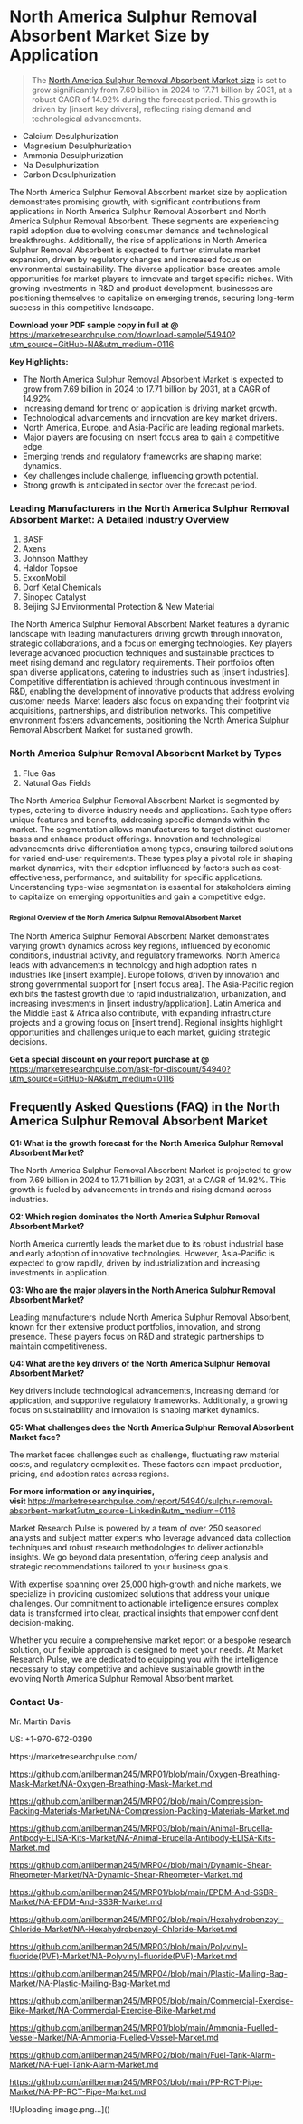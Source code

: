 <h1>North America Sulphur Removal Absorbent Market&nbsp;Size by Application</h1><blockquote><p>The <a href="https://marketresearchpulse.com/download-sample/54940?utm_source=GitHub-NA&amp;utm_medium=0116">North America Sulphur Removal Absorbent Market size</a> is set to grow significantly from 7.69 billion in 2024 to 17.71 billion by 2031, at a robust CAGR of 14.92% during the forecast period. This growth is driven by [insert key drivers], reflecting rising demand and technological advancements.</p></blockquote><ul><li>Calcium Desulphurization <li> Magnesium Desulphurization <li> Ammonia Desulphurization <li> Na Desulphurization <li> Carbon Desulphurization</li></ul><p>The North America Sulphur Removal Absorbent market size by application demonstrates promising growth, with significant contributions from applications in North America Sulphur Removal Absorbent and North America Sulphur Removal Absorbent. These segments are experiencing rapid adoption due to evolving consumer demands and technological breakthroughs. Additionally, the rise of applications in North America Sulphur Removal Absorbent is expected to further stimulate market expansion, driven by regulatory changes and increased focus on environmental sustainability. The diverse application base creates ample opportunities for market players to innovate and target specific niches. With growing investments in R&D and product development, businesses are positioning themselves to capitalize on emerging trends, securing long-term success in this competitive landscape.</p><p><strong>Download your PDF sample copy in full at @ </strong><a href="https://marketresearchpulse.com/download-sample/54940?utm_source=GitHub-NA&amp;utm_medium=0116">https://marketresearchpulse.com/download-sample/54940?utm_source=GitHub-NA&amp;utm_medium=0116</a></p><p><strong>Key Highlights: </strong></p><ul><li>The North America Sulphur Removal Absorbent Market is expected to grow from 7.69 billion in 2024 to 17.71 billion by 2031, at a CAGR of 14.92%.</li><li>Increasing demand for trend or application is driving market growth.</li><li>Technological advancements and innovation are key market drivers.</li><li>North America, Europe, and Asia-Pacific are leading regional markets.</li><li>Major players are focusing on insert focus area to gain a competitive edge.</li><li>Emerging trends and regulatory frameworks are shaping market dynamics.</li><li>Key challenges include challenge, influencing growth potential.</li><li>Strong growth is anticipated in sector over the forecast period.</li></ul><h3>Leading Manufacturers in the North America Sulphur Removal Absorbent Market: A Detailed Industry Overview</h3><ol><li>BASF</li><li>Axens</li><li>Johnson Matthey</li><li>Haldor Topsoe</li><li>ExxonMobil</li><li>Dorf Ketal Chemicals</li><li>Sinopec Catalyst</li><li>Beijing SJ Environmental Protection & New Material</li></ol><div class="flex max-w-full flex-col flex-grow"><div class="min-h-8 text-message flex w-full flex-col items-end gap-2 whitespace-normal break-words [.text-message+&amp;]:mt-5" dir="auto" data-message-author-role="assistant" data-message-id="fd8432e4-4910-450d-b182-61b7bfb0a01f" data-message-model-slug="gpt-4o"><div class="flex w-full flex-col gap-1 empty:hidden first:pt-[3px]"><div class="markdown prose w-full break-words dark:prose-invert light"><p>The North America Sulphur Removal Absorbent Market features a dynamic landscape with leading manufacturers driving growth through innovation, strategic collaborations, and a focus on emerging technologies. Key players leverage advanced production techniques and sustainable practices to meet rising demand and regulatory requirements. Their portfolios often span diverse applications, catering to industries such as [insert industries]. Competitive differentiation is achieved through continuous investment in R&amp;D, enabling the development of innovative products that address evolving customer needs. Market leaders also focus on expanding their footprint via acquisitions, partnerships, and distribution networks. This competitive environment fosters advancements, positioning the North America Sulphur Removal Absorbent Market for sustained growth.</p></div></div></div></div><h3>North America Sulphur Removal Absorbent Market by Types</h3><ol><li>Flue Gas <li> Natural Gas Fields</li></ol><div class="flex max-w-full flex-col flex-grow"><div class="min-h-8 text-message flex w-full flex-col items-end gap-2 whitespace-normal break-words [.text-message+&amp;]:mt-5" dir="auto" data-message-author-role="assistant" data-message-id="084470be-0bb7-4664-bddf-5156b4f41249" data-message-model-slug="gpt-4o-mini"><div class="flex w-full flex-col gap-1 empty:hidden first:pt-[3px]"><div class="markdown prose w-full break-words dark:prose-invert light"><p>The North America Sulphur Removal Absorbent Market is segmented by types, catering to diverse industry needs and applications. Each type offers unique features and benefits, addressing specific demands within the market. The segmentation allows manufacturers to target distinct customer bases and enhance product offerings. Innovation and technological advancements drive differentiation among types, ensuring tailored solutions for varied end-user requirements. These types play a pivotal role in shaping market dynamics, with their adoption influenced by factors such as cost-effectiveness, performance, and suitability for specific applications. Understanding type-wise segmentation is essential for stakeholders aiming to capitalize on emerging opportunities and gain a competitive edge.</p></div></div></div></div><h3><span style="font-size: 11px;">Regional Overview of the North America Sulphur Removal Absorbent Market</span></h3><div class="flex max-w-full flex-col flex-grow"><div class="min-h-8 text-message flex w-full flex-col items-end gap-2 whitespace-normal break-words [.text-message+&amp;]:mt-5" dir="auto" data-message-author-role="assistant" data-message-id="e9038762-ce64-4e30-91c9-9bd413514231" data-message-model-slug="gpt-4o-mini"><div class="flex w-full flex-col gap-1 empty:hidden first:pt-[3px]"><div class="markdown prose w-full break-words dark:prose-invert light"><p>The North America Sulphur Removal Absorbent Market demonstrates varying growth dynamics across key regions, influenced by economic conditions, industrial activity, and regulatory frameworks. North America leads with advancements in technology and high adoption rates in industries like [insert example]. Europe follows, driven by innovation and strong governmental support for [insert focus area]. The Asia-Pacific region exhibits the fastest growth due to rapid industrialization, urbanization, and increasing investments in [insert industry/application]. Latin America and the Middle East &amp; Africa also contribute, with expanding infrastructure projects and a growing focus on [insert trend]. Regional insights highlight opportunities and challenges unique to each market, guiding strategic decisions.</p></div></div></div></div><p><strong>Get a special discount on your report purchase at @ </strong><a href="https://marketresearchpulse.com/ask-for-discount/54940?utm_source=GitHub-NA&amp;utm_medium=0116">https://marketresearchpulse.com/ask-for-discount/54940?utm_source=GitHub-NA&amp;utm_medium=0116</a></p><h2>Frequently Asked Questions (FAQ) in the North America Sulphur Removal Absorbent Market</h2><p><strong>Q1: What is the growth forecast for the North America Sulphur Removal Absorbent Market?</strong></p><p>The North America Sulphur Removal Absorbent Market is projected to grow from 7.69 billion in 2024 to 17.71 billion by 2031, at a CAGR of 14.92%. This growth is fueled by advancements in trends and rising demand across industries.</p><p><strong>Q2: Which region dominates the North America Sulphur Removal Absorbent Market?</strong></p><p>North America currently leads the market due to its robust industrial base and early adoption of innovative technologies. However, Asia-Pacific is expected to grow rapidly, driven by industrialization and increasing investments in application.</p><p><strong>Q3: Who are the major players in the North America Sulphur Removal Absorbent Market?</strong></p><p>Leading manufacturers include North America Sulphur Removal Absorbent, known for their extensive product portfolios, innovation, and strong presence. These players focus on R&amp;D and strategic partnerships to maintain competitiveness.</p><p><strong>Q4: What are the key drivers of the North America Sulphur Removal Absorbent Market?</strong></p><p>Key drivers include technological advancements, increasing demand for application, and supportive regulatory frameworks. Additionally, a growing focus on sustainability and innovation is shaping market dynamics.</p><p><strong>Q5: What challenges does the North America Sulphur Removal Absorbent Market face?</strong></p><p>The market faces challenges such as challenge, fluctuating raw material costs, and regulatory complexities. These factors can impact production, pricing, and adoption rates across regions.</p><p><strong>For more information or any inquiries, visit&nbsp;</strong><a href="https://marketresearchpulse.com/report/54940/sulphur-removal-absorbent-market?utm_source=Linkedin&utm_medium=0116">https://marketresearchpulse.com/report/54940/sulphur-removal-absorbent-market?utm_source=Linkedin&utm_medium=0116</a></p><p>Market Research Pulse is powered by a team of over 250 seasoned analysts and subject matter experts who leverage advanced data collection techniques and robust research methodologies to deliver actionable insights. We go beyond data presentation, offering deep analysis and strategic recommendations tailored to your business goals.</p><p>With expertise spanning over 25,000 high-growth and niche markets, we specialize in providing customized solutions that address your unique challenges. Our commitment to actionable intelligence ensures complex data is transformed into clear, practical insights that empower confident decision-making.</p><p>Whether you require a comprehensive market report or a bespoke research solution, our flexible approach is designed to meet your needs. At Market Research Pulse, we are dedicated to equipping you with the intelligence necessary to stay competitive and achieve sustainable growth in the evolving North America Sulphur Removal Absorbent market.</p><h3><strong>Contact Us-</strong></h3><p>Mr. Martin Davis</p><p>US: +1-970-672-0390</p><p>https://marketresearchpulse.com/</p><p><a href="https://github.com/anilberman245/MRP01/blob/main/Oxygen-Breathing-Mask-Market/NA-Oxygen-Breathing-Mask-Market.md">https://github.com/anilberman245/MRP01/blob/main/Oxygen-Breathing-Mask-Market/NA-Oxygen-Breathing-Mask-Market.md</a></p><p><a href="https://github.com/anilberman245/MRP02/blob/main/Compression-Packing-Materials-Market/NA-Compression-Packing-Materials-Market.md">https://github.com/anilberman245/MRP02/blob/main/Compression-Packing-Materials-Market/NA-Compression-Packing-Materials-Market.md</a></p><p><a href="https://github.com/anilberman245/MRP03/blob/main/Animal-Brucella-Antibody-ELISA-Kits-Market/NA-Animal-Brucella-Antibody-ELISA-Kits-Market.md">https://github.com/anilberman245/MRP03/blob/main/Animal-Brucella-Antibody-ELISA-Kits-Market/NA-Animal-Brucella-Antibody-ELISA-Kits-Market.md</a></p><p><a href="https://github.com/anilberman245/MRP04/blob/main/Dynamic-Shear-Rheometer-Market/NA-Dynamic-Shear-Rheometer-Market.md">https://github.com/anilberman245/MRP04/blob/main/Dynamic-Shear-Rheometer-Market/NA-Dynamic-Shear-Rheometer-Market.md</a></p><p><a href="https://github.com/anilberman245/MRP01/blob/main/EPDM-And-SSBR-Market/NA-EPDM-And-SSBR-Market.md">https://github.com/anilberman245/MRP01/blob/main/EPDM-And-SSBR-Market/NA-EPDM-And-SSBR-Market.md</a></p><p><a href="https://github.com/anilberman245/MRP02/blob/main/Hexahydrobenzoyl-Chloride-Market/NA-Hexahydrobenzoyl-Chloride-Market.md">https://github.com/anilberman245/MRP02/blob/main/Hexahydrobenzoyl-Chloride-Market/NA-Hexahydrobenzoyl-Chloride-Market.md</a></p><p><a href="https://github.com/anilberman245/MRP03/blob/main/Polyvinyl-fluoride(PVF)-Market/NA-Polyvinyl-fluoride(PVF)-Market.md">https://github.com/anilberman245/MRP03/blob/main/Polyvinyl-fluoride(PVF)-Market/NA-Polyvinyl-fluoride(PVF)-Market.md</a></p><p><a href="https://github.com/anilberman245/MRP04/blob/main/Plastic-Mailing-Bag-Market/NA-Plastic-Mailing-Bag-Market.md">https://github.com/anilberman245/MRP04/blob/main/Plastic-Mailing-Bag-Market/NA-Plastic-Mailing-Bag-Market.md</a></p><p><a href="https://github.com/anilberman245/MRP05/blob/main/Commercial-Exercise-Bike-Market/NA-Commercial-Exercise-Bike-Market.md">https://github.com/anilberman245/MRP05/blob/main/Commercial-Exercise-Bike-Market/NA-Commercial-Exercise-Bike-Market.md</a></p><p><a href="https://github.com/anilberman245/MRP01/blob/main/Ammonia-Fuelled-Vessel-Market/NA-Ammonia-Fuelled-Vessel-Market.md">https://github.com/anilberman245/MRP01/blob/main/Ammonia-Fuelled-Vessel-Market/NA-Ammonia-Fuelled-Vessel-Market.md</a></p><p><a href="https://github.com/anilberman245/MRP02/blob/main/Fuel-Tank-Alarm-Market/NA-Fuel-Tank-Alarm-Market.md">https://github.com/anilberman245/MRP02/blob/main/Fuel-Tank-Alarm-Market/NA-Fuel-Tank-Alarm-Market.md</a></p><p><a href="https://github.com/anilberman245/MRP03/blob/main/PP-RCT-Pipe-Market/NA-PP-RCT-Pipe-Market.md">https://github.com/anilberman245/MRP03/blob/main/PP-RCT-Pipe-Market/NA-PP-RCT-Pipe-Market.md</a></p>
![Uploading image.png…]()
